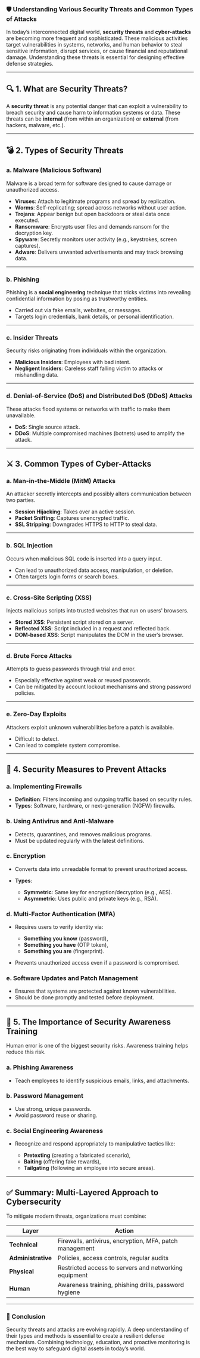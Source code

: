 ### 🛡️ Understanding Various Security Threats and Common Types of Attacks

In today’s interconnected digital world, **security threats** and **cyber-attacks** are becoming more frequent and sophisticated. These malicious activities target vulnerabilities in systems, networks, and human behavior to steal sensitive information, disrupt services, or cause financial and reputational damage. Understanding these threats is essential for designing effective defense strategies.

---

## 🔍 1. What are Security Threats?

A **security threat** is any potential danger that can exploit a vulnerability to breach security and cause harm to information systems or data. These threats can be **internal** (from within an organization) or **external** (from hackers, malware, etc.).

---

## 💣 2. Types of Security Threats

### a. **Malware (Malicious Software)**

Malware is a broad term for software designed to cause damage or unauthorized access.

* **Viruses**: Attach to legitimate programs and spread by replication.
* **Worms**: Self-replicating; spread across networks without user action.
* **Trojans**: Appear benign but open backdoors or steal data once executed.
* **Ransomware**: Encrypts user files and demands ransom for the decryption key.
* **Spyware**: Secretly monitors user activity (e.g., keystrokes, screen captures).
* **Adware**: Delivers unwanted advertisements and may track browsing data.

---

### b. **Phishing**

Phishing is a **social engineering** technique that tricks victims into revealing confidential information by posing as trustworthy entities.

* Carried out via fake emails, websites, or messages.
* Targets login credentials, bank details, or personal identification.

---

### c. **Insider Threats**

Security risks originating from individuals within the organization.

* **Malicious Insiders**: Employees with bad intent.
* **Negligent Insiders**: Careless staff falling victim to attacks or mishandling data.

---

### d. **Denial-of-Service (DoS) and Distributed DoS (DDoS) Attacks**

These attacks flood systems or networks with traffic to make them unavailable.

* **DoS**: Single source attack.
* **DDoS**: Multiple compromised machines (botnets) used to amplify the attack.

---

## ⚔️ 3. Common Types of Cyber-Attacks

### a. **Man-in-the-Middle (MitM) Attacks**

An attacker secretly intercepts and possibly alters communication between two parties.

* **Session Hijacking**: Takes over an active session.
* **Packet Sniffing**: Captures unencrypted traffic.
* **SSL Stripping**: Downgrades HTTPS to HTTP to steal data.

---

### b. **SQL Injection**

Occurs when malicious SQL code is inserted into a query input.

* Can lead to unauthorized data access, manipulation, or deletion.
* Often targets login forms or search boxes.

---

### c. **Cross-Site Scripting (XSS)**

Injects malicious scripts into trusted websites that run on users' browsers.

* **Stored XSS**: Persistent script stored on a server.
* **Reflected XSS**: Script included in a request and reflected back.
* **DOM-based XSS**: Script manipulates the DOM in the user’s browser.

---

### d. **Brute Force Attacks**

Attempts to guess passwords through trial and error.

* Especially effective against weak or reused passwords.
* Can be mitigated by account lockout mechanisms and strong password policies.

---

### e. **Zero-Day Exploits**

Attackers exploit unknown vulnerabilities before a patch is available.

* Difficult to detect.
* Can lead to complete system compromise.

---

## 🧰 4. Security Measures to Prevent Attacks

### a. **Implementing Firewalls**

* **Definition**: Filters incoming and outgoing traffic based on security rules.
* **Types**: Software, hardware, or next-generation (NGFW) firewalls.

### b. **Using Antivirus and Anti-Malware**

* Detects, quarantines, and removes malicious programs.
* Must be updated regularly with the latest definitions.

### c. **Encryption**

* Converts data into unreadable format to prevent unauthorized access.
* **Types**:

  * **Symmetric**: Same key for encryption/decryption (e.g., AES).
  * **Asymmetric**: Uses public and private keys (e.g., RSA).

### d. **Multi-Factor Authentication (MFA)**

* Requires users to verify identity via:

  * **Something you know** (password),
  * **Something you have** (OTP token),
  * **Something you are** (fingerprint).
* Prevents unauthorized access even if a password is compromised.

### e. **Software Updates and Patch Management**

* Ensures that systems are protected against known vulnerabilities.
* Should be done promptly and tested before deployment.

---

## 🧠 5. The Importance of Security Awareness Training

Human error is one of the biggest security risks. Awareness training helps reduce this risk.

### a. **Phishing Awareness**

* Teach employees to identify suspicious emails, links, and attachments.

### b. **Password Management**

* Use strong, unique passwords.
* Avoid password reuse or sharing.

### c. **Social Engineering Awareness**

* Recognize and respond appropriately to manipulative tactics like:

  * **Pretexting** (creating a fabricated scenario),
  * **Baiting** (offering fake rewards),
  * **Tailgating** (following an employee into secure areas).

---

## ✅ Summary: Multi-Layered Approach to Cybersecurity

To mitigate modern threats, organizations must combine:

| Layer              | Action                                                  |
| ------------------ | ------------------------------------------------------- |
| **Technical**      | Firewalls, antivirus, encryption, MFA, patch management |
| **Administrative** | Policies, access controls, regular audits               |
| **Physical**       | Restricted access to servers and networking equipment   |
| **Human**          | Awareness training, phishing drills, password hygiene   |

---

### 🧩 Conclusion

Security threats and attacks are evolving rapidly. A deep understanding of their types and methods is essential to create a resilient defense mechanism. Combining technology, education, and proactive monitoring is the best way to safeguard digital assets in today’s world.
